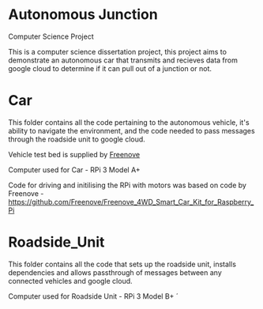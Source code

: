 # Autonomous Junction
Computer Science Project

This is a computer science dissertation project, this project aims to demonstrate an autonomous car that transmits and recieves data from google cloud to determine if it can pull out of a junction or not. 

# Car

This folder contains all the code pertaining to the autonomous vehicle, it's ability to navigate the environment, and the code needed to pass messages through the roadside unit to google cloud. 

Vehicle test bed is supplied by [Freenove](https://www.amazon.co.uk/Freenove-Raspberry-Tracking-Avoidance-Ultrasonic/dp/B07YD2LT9D/ref=sr_1_1_sspa?crid=8LF53A518LUX&keywords=raspberry+pi+kit+car&qid=1641486580&sprefix=raspberry+pi+kit+car%2Caps%2C59&sr=8-1-spons&psc=1&spLa=ZW5jcnlwdGVkUXVhbGlmaWVyPUEyWDlES01ONDZRNUoxJmVuY3J5cHRlZElkPUEwNjI5NjM5MzdOR1RQNElHRFRHRSZlbmNyeXB0ZWRBZElkPUEwNTk0ODI0MktFMUNBV044S1RVRCZ3aWRnZXROYW1lPXNwX2F0ZiZhY3Rpb249Y2xpY2tSZWRpcmVjdCZkb05vdExvZ0NsaWNrPXRydWU=)

Computer used for Car - RPi 3 Model A+

Code for driving and initilising the RPi with motors was based on code by Freenove - https://github.com/Freenove/Freenove_4WD_Smart_Car_Kit_for_Raspberry_Pi

# Roadside_Unit

This folder contains all the code that sets up the roadside unit, installs dependencies and allows passthrough of messages between any connected vehicles and google cloud.

Computer used for Roadside Unit - RPi 3 Model B+ 
´
